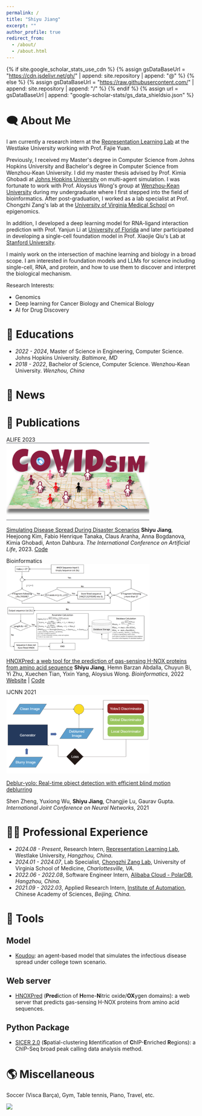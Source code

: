 ```yaml
---
permalink: /
title: "Shiyu Jiang"
excerpt: ""
author_profile: true
redirect_from: 
  - /about/
  - /about.html
---
```


{% if site.google_scholar_stats_use_cdn %}
{% assign gsDataBaseUrl = "https://cdn.jsdelivr.net/gh/" | append: site.repository | append: "@" %}
{% else %}
{% assign gsDataBaseUrl = "https://raw.githubusercontent.com/" | append: site.repository | append: "/" %}
{% endif %}
{% assign url = gsDataBaseUrl | append: "google-scholar-stats/gs_data_shieldsio.json" %}

<span class='anchor' id='about-me'></span>

# 🗨 About Me
I am currently a research intern at the [Representation Learning Lab](https://github.com/westlake-repl) 
at the Westlake University working with Prof. Fajie Yuan.

Previously, I received my Master's degree in Computer Science from Johns Hopkins University and 
Bachelor's degree in Computer Science from Wenzhou-Kean University. 
I did my master thesis advised by Prof. Kimia Ghobadi at [Johns Hopkins University](https://systems.jhu.edu/kimia/) on multi-agent simulation.
I was fortunate to work with Prof. Aloysius Wong's group at [Wenzhou-Kean University](https://csmt.wku.edu.cn/en/node/1777) during my undergraduate
where I first stepped into the field of bioinformatics. After post-graduation, I worked as a lab specialist at Prof. Chongzhi Zang's lab at 
the [University of Virginia Medical School](https://zanglab.github.io/index.htm) on epigenomics.

In addition, I developed a deep learning model for RNA-ligand interaction prediction with Prof. Yanjun Li at [University of Florida](https://yanjun-li.com/index.html) 
and later participated in developing a single-cell foundation model in Prof. Xiaojie Qiu's Lab at [Stanford University](https://www.devo-evo.com/).

I mainly work on the intersection of machine learning and biology in a broad scope. I am interested in foundation 
models and LLMs for science including single-cell, RNA, and protein, and how to use them to discover and 
interpret the biological mechanism.

Research Interests:
- Genomics
- Deep learning for Cancer Biology and Chemical Biology
- AI for Drug Discovery

[//]: # (- Artificial Life)

# 📖 Educations

[//]: # (- *2024.08 - Present*, Doctor of Philosophy, Computational Biology.)
- *2022 - 2024*, Master of Science in Engineering, Computer Science. Johns Hopkins University. *Baltimore, MD* 
- *2018 - 2022*, Bachelor of Science, Computer Science. Wenzhou-Kean University. *Wenzhou, China*

# 📰 News

[//]: # (- *2024.08*: )
[//]: # (- *2024.06*: The follow-up work of building an emotion model for [Koudou]&#40;https://github.com/caranha/Koudou&#41; has been accepted by ALIFE 2024. )
[//]: # (- *2024.03*: [ContraBind]&#40;&#41;, a contrastive learning based model for RNA-small molecules binding affinity prediction has been published as a preprint.)
[//]: # (- *2024.03*: [REFEREE]&#40;&#41;, a federated learning based single-cell foundation model has been published as a preprint.)
[//]: # (- *2024.03*: SICER2, a redesigned ChIP-seq broad peak calling tool, has been updated &#40;check the [Documentation]&#40;https://zanglab.github.io/SICER2/&#41;&#41;.)
[//]: # (- *2023.07*: The work to build based on a multi-agent model for pandemic simulation, [Koudou]&#40;https://github.com/caranha/Koudou&#41;, has been accepted by ALIFE 2023.)

# 📝 Publications
<div class='paper-box'><div class='paper-box-image'><div><div class="badge">ALIFE 2023</div><img src='images/covid_sim.png' alt="sym" width="75%"></div></div>
<div class='paper-box-text' markdown="1">

[Simulating Disease Spread During Disaster Scenarios](https://direct.mit.edu/isal/proceedings/isal/35/123/116938)
**Shiyu Jiang**, Heejoong Kim, Fabio Henrique Tanaka, Claus Aranha, Anna Bogdanova, Kimia Ghobadi, Anton Dahbura. *The International Conference on Artificial Life*, 2023.
[Code](https://github.com/caranha/Koudou/tree/ALIFE_2023)
</div>
</div>

<div class='paper-box'><div class='paper-box-image'><div><div class="badge">Bioinformatics</div><img src='images/bioinformatics2022.png' alt="sym" width="75%"></div></div>
<div class='paper-box-text' markdown="1">

[HNOXPred: a web tool for the prediction of gas-sensing H-NOX proteins from amino acid sequence](https://academic.oup.com/bioinformatics/article/38/19/4643/6673135)
**Shiyu Jiang**, Hemn Barzan Abdalla, Chuyun Bi, Yi Zhu, Xuechen Tian, Yixin Yang, Aloysius Wong. *Bioinformatics*, 2022
[Website](https://www.hnoxpred.com/) | [Code](https://github.com/JasonJiangs/HNOX_Pred)
</div>
</div>

<div class='paper-box'><div class='paper-box-image'><div><div class="badge">IJCNN 2021</div><img src='images/ijcnn.png' alt="sym" width="75%"></div></div>
<div class='paper-box-text' markdown="1">

[Deblur-yolo: Real-time object detection with efficient blind motion deblurring](https://ieeexplore.ieee.org/abstract/document/9534352)

Shen Zheng, Yuxiong Wu, **Shiyu Jiang**, Changjie Lu, Gaurav Gupta. *International Joint Conference on Neural Networks*, 2021

</div>
</div>

[comment]: <> (# 🎖 Honors and Awards)

[comment]: <> (- *2021.10* Lorem ipsum dolor sit amet, consectetur adipiscing elit. Vivamus ornare aliquet ipsum, ac tempus justo dapibus sit amet. )

[comment]: <> (- *2021.09* Lorem ipsum dolor sit amet, consectetur adipiscing elit. Vivamus ornare aliquet ipsum, ac tempus justo dapibus sit amet. )

# 🧑‍💻 Professional Experience
- *2024.08 - Present*, Research Intern, [Representation Learning Lab](https://github.com/westlake-repl), Westlake University, *Hangzhou, China*.
- *2024.01 - 2024.07*, Lab Specialist, [Chongzhi Zang Lab](https://zanglab.github.io/index.htm), University of Virginia School of Medicine, *Charlottesville, VA*.
- *2022.06 - 2022.08*, Software Engineer Intern, [Alibaba Cloud - PolarDB](https://www.alibabacloud.com/product/polardb), *Hangzhou, China*.
- *2021.09 - 2022.03*, Applied Research Intern, [Institute of Automation](https://people.ucas.edu.cn/~zhenshen?language=en), Chinese Academy of Sciences, *Beijing, China*.


# 🔨 Tools
## Model
- [Koudou](https://github.com/caranha/Koudou): 
  an agent-based model that simulates the infectious disease spread under college town scenario.

[//]: # (- [scFFM]&#40;https://github.com/OmicsML/scTab&#41;:)

[//]: # (  a federated foundation model for single-cell that enables in-silico gene regulatory inference.)

[//]: # (- [SmartBind]&#40;https://github.com/AIDD-LiLab/RL-CLIP&#41;:)

[//]: # (  a sequence-based DL model for RNA-small molecule binding prediction with efficient virtual screening performance.)

## Web server
- [HNOXPred](https://github.com/JasonJiangs/HNOX_Pred) (**Pred**iction of **H**eme-**N**itric oxide/**OX**ygen domains):
  a web server that predicts gas-sensing H-NOX proteins from amino acid sequences.

## Python Package
- [SICER 2.0](https://zanglab.github.io/SICER2/) (**S**patial-clustering **I**dentification of **C**hIP-**E**nriched **R**egions):
  a ChIP-Seq broad peak calling data analysis method.

# 🌎 Miscellaneous
Soccer (Visca Barça), Gym, Table tennis, Piano, Travel, etc.

<body>
  <a href="https://clustrmaps.com/site/1bt6x"  title="Visit tracker" >
    <img src="//www.clustrmaps.com/map_v2.png?d=aGpjzbKbHZT-5oLEhHvcK0igPnT7IvQmYxySQX6oPb4&cl=ffffff" />
  </a>
</body>